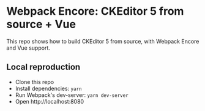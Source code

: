 # Webpack Encore: CKEditor 5 from source + Vue

This repo shows how to build CKEditor 5 from source, with Webpack Encore and Vue support.

## Local reproduction

- Clone this repo
- Install dependencies: `yarn`
- Run Webpack's dev-server: `yarn dev-server`
- Open http://localhost:8080

